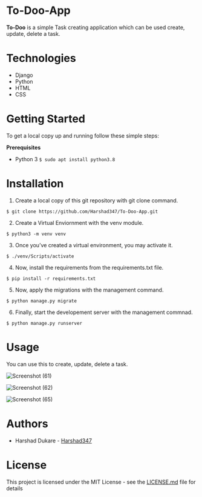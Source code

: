 # To-Doo-App
**To-Doo** is a simple Task creating application which can be used create, update, delete a task. 

# Technologies
- Django
- Python
- HTML
- CSS

# Getting Started
To get a local copy up and running follow these simple steps:

**Prerequisites**
- Python 3
`
$ sudo apt install python3.8
`

# Installation
1. Create a local copy of this git repository with git clone command.

`
$ git clone https://github.com/Harshad347/To-Doo-App.git
`

2. Create a Virtual Enviornment with the venv module.

`
$ python3 -m venv venv
`

3. Once you’ve created a virtual environment, you may activate it.

`
$ ./venv/Scripts/activate
`

4. Now, install the requirements from the requirements.txt file.

`
$ pip install -r requirements.txt
`

5. Now, apply the migrations with the management command.
 
`
$ python manage.py migrate
`

6. Finally, start the developement server with the management commnad.

`
$ python manage.py runserver
`

# Usage
You can use this to create, update, delete a task.

![Screenshot (61)](https://user-images.githubusercontent.com/78790378/122609697-07d7f080-d09c-11eb-842b-caad06216d32.png)

![Screenshot (62)](https://user-images.githubusercontent.com/78790378/122609788-2f2ebd80-d09c-11eb-8daa-3964bfc8da3c.png)

![Screenshot (65)](https://user-images.githubusercontent.com/78790378/122609806-3655cb80-d09c-11eb-9e4b-fd72cc3e64d6.png)

# Authors
- Harshad Dukare - [Harshad347](https://github.com/Harshad347/)

# License
This project is licensed under the MIT License - see the [LICENSE.md](LICENSE) file for details
